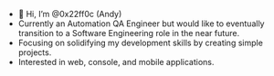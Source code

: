 - 👋 Hi, I’m @0x22ff0c (Andy)
- Currently an Automation QA Engineer but would like to eventually transition to a Software Engineering role in the near future.
- Focusing on solidifying my development skills by creating simple projects.
- Interested in web, console, and mobile applications.  

<!---
0x22ff0c/0x22ff0c is a ✨ special ✨ repository because its `README.md` (this file) appears on your GitHub profile.
You can click the Preview link to take a look at your changes.
--->
